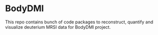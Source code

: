 # BodyDMI
This repo contains bunch of code packages to reconstruct, quantify and visualize deuterium MRSI data for BodyDMI project.
